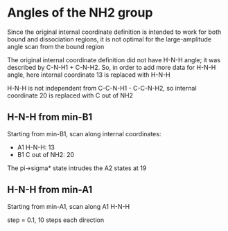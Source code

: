 # Angles of the NH2 group
Since the original internal coordinate definition is intended to work for both bound and dissociation regions, it is not optimal for the large-amplitude angle scan from the bound region

The original internal coordinate definition did not have H-N-H angle; it was described by C-N-H1 + C-N-H2. So, in order to add more data for H-N-H angle, here internal coordinate 13 is replaced with H-N-H

H-N-H is not independent from C-C-N-H1 - C-C-N-H2, so internal coordinate 20 is replaced with C out of NH2

## H-N-H from min-B1
Starting from min-B1, scan along internal coordinates:
* A1 H-N-H: 13
* B1 C out of NH2: 20

The pi->sigma* state intrudes the A2 states at 19

## H-N-H from min-A1
Starting from min-A1, scan along A1 H-N-H

step = 0.1, 10 steps each direction
